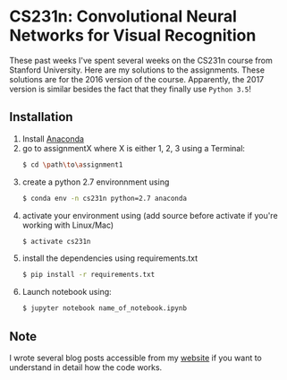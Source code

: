 # CS231n: Convolutional Neural Networks for Visual Recognition

These past weeks I've spent several weeks on the CS231n course from Stanford University. Here are my solutions
to the assignments. These solutions are for the 2016 version of the course. Apparently, the 2017 version is similar besides the fact that they finally use `Python 3.5`!

## Installation
1. Install [Anaconda](https://www.continuum.io/downloads "Anaconda Official Website")
2. go to assignmentX where X is either 1, 2, 3 using a Terminal:
    ```sh
    $ cd \path\to\assignment1
    ```
3. create a python 2.7 environnment using
    ```sh
    $ conda env -n cs231n python=2.7 anaconda
    ```
4. activate your environment using (add source before activate if you're working with Linux/Mac)
    ```sh
    $ activate cs231n
    ```
5. install the dependencies using requirements.txt
    ```sh
    $ pip install -r requirements.txt
    ```
6. Launch notebook using:
    ```sh
    $ jupyter notebook name_of_notebook.ipynb
    ```

## Note
I wrote several blog posts accessible from my [website](https://twice22.github.io/ "Twice22's website")
if you want to understand in detail how the code works.